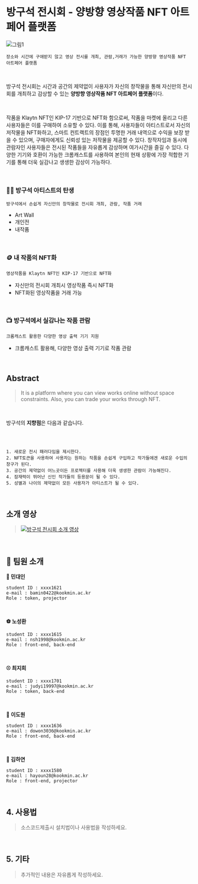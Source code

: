 # 방구석 전시회 - 양방향 영상작품 NFT 아트페어 플랫폼



![그림1](https://user-images.githubusercontent.com/28584299/170169588-da9197b3-fd72-4a39-a497-3527028f8a46.png)

```
장소와 시간에 구애받지 않고 영상 전시를 개최, 관람,거래가 가능한 양방향 영상작품 NFT 아트페어 플랫폼
```

<br>

방구석 전시회는 시간과 공간의 제약없이 사용자가 자신의 창작물을 통해 자신만의 전시회를 개최하고 감상할 수 있는 **양방향 영상작품 NFT 아트페어 플랫폼**이다. 

<br>

작품을 Klaytn NFT인 KIP-17 기반으로 NFT화 함으로써, 작품을 마켓에 올리고 다른 사용자들은 이를 구매하여 소유할 수 있다. 이를 통해, 사용자들이 아티스트로서 자신의 저작물을 NFT화하고, 스마트 컨트랙트의 장점인 투명한 거래 내역으로 수익을 보장 받을 수 있으며, 구매자에게도 신뢰성 있는 저작물을 제공할 수 있다. 창작자임과 동시에 관람자인 사용자들은 전시된 작품들을 자유롭게 감상하며 여가시간을 즐길 수 있다. 다양한 기기와 호환이 가능한 크롬캐스트를 사용하여 본인의 현재 상황에 가장 적합한 기기를 통해 더욱 실감나고 생생한 감상이 가능하다.


<br>

### 🧑‍🎨 방구석 아티스트의 탄생
```
방구석에서 손쉽게 자신만의 창작물로 전시회 개최, 관람, 작품 거래 
```
- Art Wall
- 개인전
- 내작품

<br>

### 🪙 내 작품의 NFT화
```
영상작품을 Klaytn NFT인 KIP-17 기반으로 NFT화 
```
- 자신만의 전시회 개최시 영상작품 즉시 NFT화
- NFT화된 영상작품을 거래 가능

<br>

### 📺 방구석에서 실감나는 작품 관람
```
크롬캐스트 활용한 다양한 영상 출력 기기 지원
```
- 크롬캐스트 활용해, 다양한 영상 출력 기기로 작품 관람 
<br>

##    Abstract
> It is a platform where you can view works online without space constraints. Also, you can trade your works through NFT.

<br>

방구석의 **지향점**은 다음과 같습니다.

<br>

```

1. 새로운 전시 패러다임을 제시한다.
2. NFT토큰을 사용하여 사용자는 원하는 작품을 손쉽게 구입하고 작가들에겐 새로운 수입의 창구가 된다.
3. 공간의 제약없이 어느곳이든 프로젝터를 사용해 더욱 생생한 관람이 가능해진다.
4. 잠재력이 뛰어난 신인 작가들의 등용문이 될 수 있다.
5. 성별과 나이의 제약없이 모든 사용자가 아티스트가 될 수 있다. 

```
<br>

## 소개 영상
> [![방구석 전시회 소개 영상](http://img.youtube.com/vi/altemD0MEvk/0.jpg)](https://www.youtube.com/watch?v=altemD0MEvk) 



<br>

## 💁 팀원 소개

**🥅 민대인**

```
student ID : xxxx1621
e-mail : bamin0422@kookmin.ac.kr
Role : token, projector
```

<br>

**⚽ 노성환**

```
student ID : xxxx1615
e-mail : nsh1998@kookmin.ac.kr
Role : front-end, back-end
```

<br>

**⚾ 최지희**

```
student ID : xxxx1701
e-mail : judyi19997@kookmin.ac.kr
Role : token, back-end
```

<br>

**🏀 이도원**

```
student ID : xxxx1636
e-mail : dowon3036@kookmin.ac.kr
Role : front-end, back-end
```

<br>

**🎱 김하연** 

```
student ID : xxxx1580
e-mail : hayoun28@kookmin.ac.kr
Role : front-end, projector
```
<br>

## 4. 사용법
> 소스코드제출시 설치법이나 사용법을 작성하세요.

<br>

## 5. 기타
> 추가적인 내용은 자유롭게 작성하세요.
